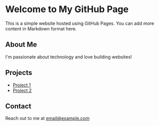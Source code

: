 # Welcome to My GitHub Page

This is a simple website hosted using GitHub Pages. You can add more content in Markdown format here.

## About Me
I'm passionate about technology and love building websites!

## Projects
- [Project 1](https://link-to-project1.com)
- [Project 2](https://link-to-project2.com)

## Contact
Reach out to me at [email@example.com](mailto:email@example.com)
